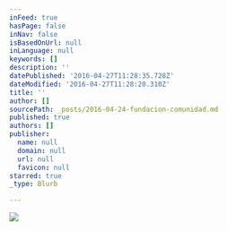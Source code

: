 ```yaml
---
inFeed: true
hasPage: false
inNav: false
isBasedOnUrl: null
inLanguage: null
keywords: []
description: ''
datePublished: '2016-04-27T11:28:35.728Z'
dateModified: '2016-04-27T11:28:20.310Z'
title: ''
author: []
sourcePath: _posts/2016-04-24-fundacion-comunidad.md
published: true
authors: []
publisher:
  name: null
  domain: null
  url: null
  favicon: null
starred: true
_type: Blurb

---
```

![](https://the-grid-user-content.s3-us-west-2.amazonaws.com/c569a69d-a524-4336-ad62-b8b8a653de8f.png)